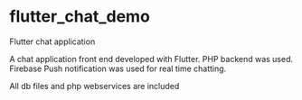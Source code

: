 # flutter_chat_demo

Flutter chat application

A chat application front end developed with Flutter. PHP backend was used. 
Firebase Push notification was used for real time chatting. 

All db files and php webservices are included
